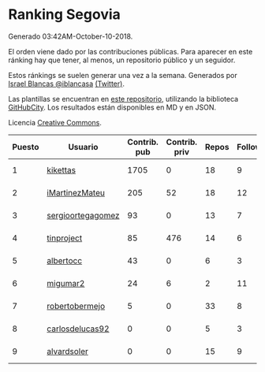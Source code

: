 # Ranking Segovia

Generado 03:42AM-October-10-2018.

El orden viene dado por las contribuciones públicas. Para aparecer en este ránking hay que tener, al menos, un repositorio público y un seguidor.

Estos ránkings se suelen generar una vez a la semana. Generados por [Israel Blancas @iblancasa](https://github.com/iblancasa/) [(Twitter)](https://twitter.com/iblancasa).

Las plantillas se encuentran en [este repositorio](https://github.com/iblancasa/GH-Spanish-Ranking), utilizando la biblioteca [GitHubCity](https://github.com/iblancasa/GitHubCity). Los resultados están disponibles en MD y en JSON.

Licencia [Creative Commons](https://creativecommons.org/licenses/by/4.0/).

| Puesto   |  Usuario  | Contrib. pub | Contrib. priv |Repos| Followers | Desde |  Avatar  |
|----------|-----------|--------------|---------------|-----|-----------|-------|----------|
|1|[kikettas](https://github.com/kikettas)|1705|0|18|9|2014-10-08|![kikettas]()|
|2|[iMartinezMateu](https://github.com/iMartinezMateu)|205|52|18|12|2014-10-19|![iMartinezMateu]()|
|3|[sergioortegagomez](https://github.com/sergioortegagomez)|93|0|13|7|2014-09-14|![sergioortegagomez]()|
|4|[tinproject](https://github.com/tinproject)|85|476|14|6|2013-03-01|![tinproject]()|
|5|[albertocc](https://github.com/albertocc)|43|0|6|3|2015-08-18|![albertocc]()|
|6|[migumar2](https://github.com/migumar2)|24|6|2|11|2011-05-31|![migumar2]()|
|7|[robertobermejo](https://github.com/robertobermejo)|5|0|33|8|2010-03-13|![robertobermejo]()|
|8|[carlosdelucas92](https://github.com/carlosdelucas92)|0|0|5|3|2015-01-27|![carlosdelucas92]()|
|9|[alvardsoler](https://github.com/alvardsoler)|0|0|15|9|2013-04-09|![alvardsoler]()|
